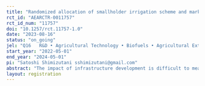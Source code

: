 ```yaml
---
title: "Randomized allocation of smallholder irrigation scheme and market-oriented agricultural extension intervention in Zambia. "
rct_id: "AEARCTR-0011757"
rct_id_num: "11757"
doi: "10.1257/rct.11757-1.0"
date: "2023-08-16"
status: "on_going"
jel: "Q16	R&D • Agricultural Technology • Biofuels • Agricultural Extension Services"
start_year: "2022-05-01"
end_year: "2024-05-01"
pi: "Satoshi Shimizutani sshimizutani@gmail.com"
abstract: "The impact of infrastructure development is difficult to measure because of its innate nature of non-randomness. We examine the impact of smallholder irrigation scheme by assigning farmer groups randomly to make a causal inference on livelihood of smallholder farmers. Moreover, a half of farmer groups which are randomized assigned among the treatment group receive market-oriented agricultural extension too. This study reveals the relative impact of infrastructure (hardware) and agricultural extension (software). This study stands out as an exceptionally rare evaluation of an infrastructure project based on randomized controlled trials (RCTs). As far as we know, it's also the pioneering RCT conducted for an irrigation project."
layout: registration
---
```


